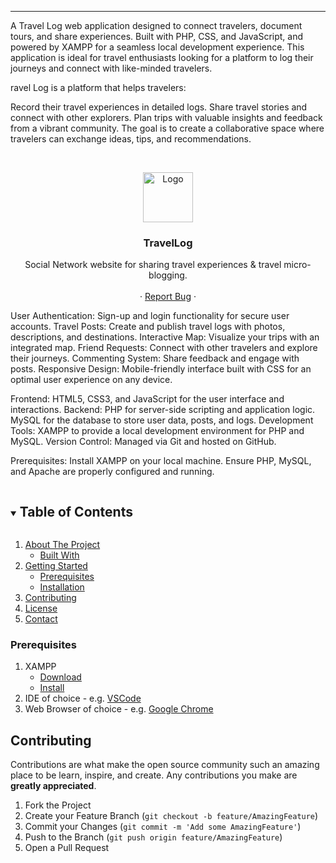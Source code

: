 
***
A Travel Log web application designed to connect travelers, document tours, and share experiences. Built with PHP, CSS, and JavaScript, and powered by XAMPP for a seamless local development experience. This application is ideal for travel enthusiasts looking for a platform to log their journeys and connect with like-minded travelers.


ravel Log is a platform that helps travelers:

Record their travel experiences in detailed logs.
Share travel stories and connect with other explorers.
Plan trips with valuable insights and feedback from a vibrant community.
The goal is to create a collaborative space where travelers can exchange ideas, tips, and recommendations.


<!-- PROJECT LOGO -->
<br />
<p align="center">
  <a href="https://github.com/sn2606/TravelLog">
    <img src="Images\alps_favicon.png" alt="Logo" width="80" height="80">
  </a>

  <h3 align="center">TravelLog</h3>

  <p align="center">
    Social Network website for sharing travel experiences & travel micro-blogging.
    <br />
    <!-- <a href="https://github.com/sn2606/TravelLog"><strong>Explore the docs »</strong></a> -->
    <br />
    <!-- <br /> -->
    <!-- <a href="https://github.com/sn2606/TravelLog">View Demo</a> -->
    ·
    <a href="https://github.com/sn2606/TravelLog/issues">Report Bug</a>
    ·
    <!-- <a href="https://github.com/sn2606/TravelLog/issues">Request Feature</a> -->
  </p>
</p>
User Authentication:
Sign-up and login functionality for secure user accounts.
Travel Posts:
Create and publish travel logs with photos, descriptions, and destinations.
Interactive Map:
Visualize your trips with an integrated map.
Friend Requests:
Connect with other travelers and explore their journeys.
Commenting System:
Share feedback and engage with posts.
Responsive Design:
Mobile-friendly interface built with CSS for an optimal user experience on any device.

Frontend:
HTML5, CSS3, and JavaScript for the user interface and interactions.
Backend:
PHP for server-side scripting and application logic.
MySQL for the database to store user data, posts, and logs.
Development Tools:
XAMPP to provide a local development environment for PHP and MySQL.
Version Control:
Managed via Git and hosted on GitHub.


Prerequisites:
Install XAMPP on your local machine.
Ensure PHP, MySQL, and Apache are properly configured and running.


<!-- TABLE OF CONTENTS -->
<details open="open">
  <summary><h2 style="display: inline-block">Table of Contents</h2></summary>
  <ol>
    <li>
      <a href="#about-the-project">About The Project</a>
      <ul>
        <li><a href="#built-with">Built With</a></li>
      </ul>
    </li>
    <li>
      <a href="#getting-started">Getting Started</a>
      <ul>
        <li><a href="#prerequisites">Prerequisites</a></li>
        <li><a href="#installation">Installation</a></li>
      </ul>
    </li>
    <li><a href="#contributing">Contributing</a></li>
    <li><a href="#license">License</a></li>
    <li><a href="#contact">Contact</a></li>
  </ol>
</details>








### Prerequisites

1. XAMPP
   * [Download](https://www.apachefriends.org/download.html)
   * [Install](https://xamppguide.com/)
2. IDE of choice - e.g. [VSCode](https://code.visualstudio.com/download)
3. Web Browser of choice - e.g. [Google Chrome](https://www.google.com/intl/en_in/chrome/) 


## Contributing

Contributions are what make the open source community such an amazing place to be learn, inspire, and create. Any contributions you make are **greatly appreciated**.

1. Fork the Project
2. Create your Feature Branch (`git checkout -b feature/AmazingFeature`)
3. Commit your Changes (`git commit -m 'Add some AmazingFeature'`)
4. Push to the Branch (`git push origin feature/AmazingFeature`)
5. Open a Pull Request




